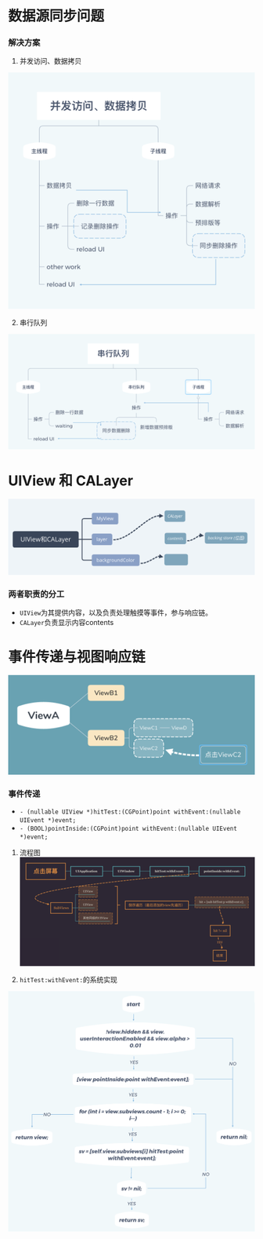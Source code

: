 # 数据源同步问题

### 解决方案

1. 并发访问、数据拷贝

![并发访问 & 数据拷贝](https://github.com/Germtao/Objective-C-knowledge/blob/master/UI%E8%A7%86%E5%9B%BE/%E5%B9%B6%E5%8F%91%E8%AE%BF%E9%97%AE%E3%80%81%E6%95%B0%E6%8D%AE%E6%8B%B7%E8%B4%9D.png)

2. 串行队列

![串行队列](https://github.com/Germtao/Objective-C-knowledge/blob/master/UI%E8%A7%86%E5%9B%BE/%E4%B8%B2%E8%A1%8C%E9%98%9F%E5%88%97.png)

# UIView 和 CALayer

![UIView和CALayer](https://github.com/Germtao/Objective-C-knowledge/blob/master/UI%E8%A7%86%E5%9B%BE/UIView%E5%92%8CCALayer.png)

### 两者职责的分工

* `UIView`为其提供内容，以及负责处理触摸等事件，参与响应链。
* `CALayer`负责显示内容contents

# 事件传递与视图响应链

![事件传递与视图响应链](https://github.com/Germtao/Objective-C-knowledge/blob/master/UI%E8%A7%86%E5%9B%BE/%E4%BA%8B%E4%BB%B6%E4%BC%A0%E9%80%92%E4%B8%8E%E8%A7%86%E5%9B%BE%E5%93%8D%E5%BA%94%E9%93%BE.png)

### 事件传递
* `- (nullable UIView *)hitTest:(CGPoint)point withEvent:(nullable UIEvent *)event;`
* `- (BOOL)pointInside:(CGPoint)point withEvent:(nullable UIEvent *)event;`

1. 流程图
![事件传递流程图](https://github.com/Germtao/Objective-C-knowledge/blob/master/UI%E8%A7%86%E5%9B%BE/%E4%BA%8B%E4%BB%B6%E4%BC%A0%E9%80%92%E6%B5%81%E7%A8%8B.png)

2. `hitTest:withEvent:`的系统实现

![hitTest:withEvent](https://github.com/Germtao/Objective-C-knowledge/blob/master/UI%E8%A7%86%E5%9B%BE/hitTestwithEvent%E7%9A%84%E7%B3%BB%E7%BB%9F%E5%AE%9E%E7%8E%B0.png)

